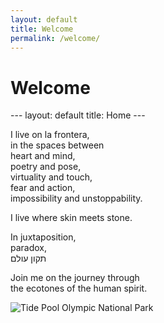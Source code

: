 ```yaml
---
layout: default
title: Welcome
permalink: /welcome/
---
```


# Welcome

\--- layout: default title: Home ---

I live on la frontera,  
in the spaces between  
heart and mind,  
poetry and pose,  
virtuality and touch,  
fear and action,  
impossibility and unstoppability.  
  
I live where skin meets stone.  
  
In juxtaposition,  
paradox,  
תקון עולם

Join me on the journey through  
the ecotones of the human spirit.

![Tide Pool Olympic National Park](https://images.unsplash.com/photo-1544551763-46a013bb70d5?ixlib=rb-4.0.3&auto=format&fit=crop&w=2070&q=80)
